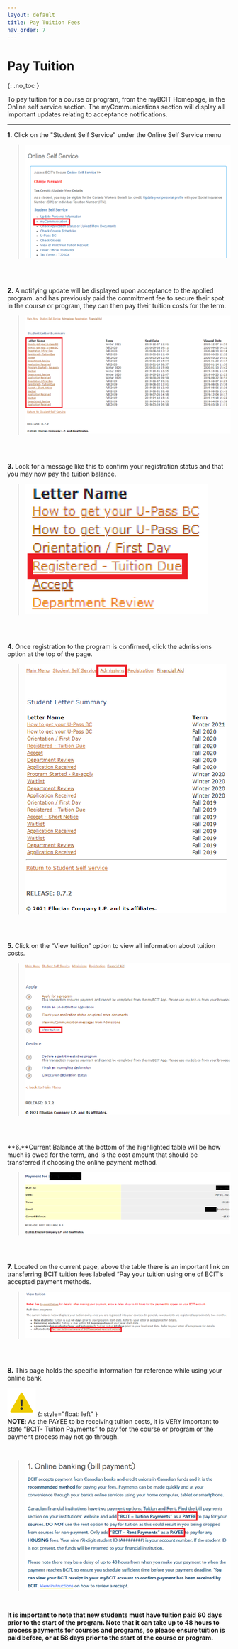 ```yaml
---
layout: default
title: Pay Tuition Fees
nav_order: 7
---
```


# Pay Tuition
{: .no_toc }

To pay tuition for a course or program, from the myBCIT Homepage, in the Online self service section. The myCommunications section will display all important updates relating to acceptance notifications.


---

**1.** Click on the "Student Self Service" under the Online Self Service menu

>![Screenshot 1 of Pay Tuition Fees](https://github.com/Kid-W/Will-Test-Docs/blob/gh-pages/docs/images/pay_tuition/2_pay_tuition.png?raw=true)
<br>

<br>

**2.** A notifying update will be displayed upon acceptance to the applied program.
 and has previously paid the commitment fee to secure their spot in the course or program, they can then pay their tuition costs for the term.

>![Screenshot 2 of Pay Tuition Fees](https://github.com/Kid-W/Will-Test-Docs/blob/gh-pages/docs/images/pay_tuition/3_pay_tuition.png?raw=true)
<br>

<br>

**3.** Look for a message like this to confirm your registration status and that you may now pay the tuition balance.

>![Screenshot 3 of Pay Tuition Fees](https://github.com/Kid-W/Will-Test-Docs/blob/gh-pages/docs/images/pay_tuition/4_pay_tuition.png?raw=true)
<br>

<br>

**4.** Once registration to the program is confirmed, click the admissions option at the top of the page.

>![Screenshot 4 of Pay Tuition Fees](https://github.com/Kid-W/Will-Test-Docs/blob/gh-pages/docs/images/pay_tuition/5_pay_tuition.png?raw=true)
<br>

<br>

**5.** Click on the “View tuition” option to view all information about tuition costs.

>![Screenshot 5 of Pay Tuition Fees](https://github.com/Kid-W/Will-Test-Docs/blob/gh-pages/docs/images/pay_tuition/6_pay_tuition.png?raw=true)
<br>

<br>

**6.**Current Balance at the bottom of the highlighted table will be how much is owed for the term, and is the cost amount that should be transferred if choosing the online payment method.

>![Screenshot 6 of Pay Tuition Fees](https://github.com/Kid-W/Will-Test-Docs/blob/gh-pages/docs/images/pay_tuition/7_pay_tuition.png?raw=true)
<br>

<br>

**7.** Located on the current page, above the table there is an important link on transferring BCIT tuition fees labeled “Pay your tuition using one of BCIT’s accepted payment methods.
 
>![Screenshot 7 of Pay Tuition Fees](https://github.com/Kid-W/Will-Test-Docs/blob/gh-pages/docs/images/pay_tuition/8_pay_tuition.png?raw=true)
<br>

<br>

**8.** This page holds the specific information for reference while using your online bank.

 ![caution](https://github.com/Kid-W/Will-Test-Docs/blob/gh-pages/docs/images/caution.png?raw=true)
 {: style="float: left" } 
 <br> 
 **NOTE**: As the PAYEE to be receiving tuition costs, it is VERY important to state “BCIT- Tuition Payments” to pay for the course or program or the payment process may not go through.

<br>

>![Screenshot 8 of Pay Tuition Fees](https://github.com/Kid-W/Will-Test-Docs/blob/gh-pages/docs/images/pay_tuition/9_pay_tuition.png?raw=true)
<br>


**It is important to note that new students must have tuition paid 60 days prior to the start of the program. Note that it can take up to 48 hours to process payments for courses and programs, so please ensure tuition is paid before, or at 58 days prior to the start of the course or program.**